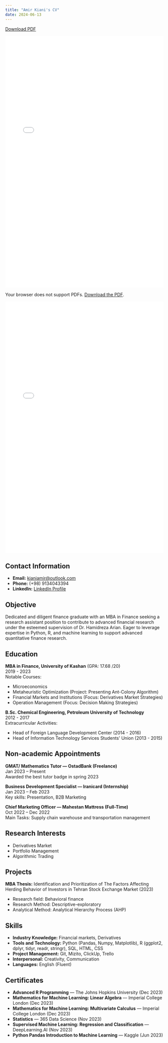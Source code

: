 ```yaml
---
title: "Amir Kiani's CV"
date: 2024-06-13
---
```


[Download PDF](/cv/AmirKianiCV.pdf)

<iframe src="/cv/AmirKianiCV.pdf" width="100%" height="800px" style="border: none;"></iframe>

<object data="/cv/AmirKianiCV.pdf" type="application/pdf" width="100%" height="800px">
  <p>Your browser does not support PDFs. <a href="/cv/AmirKianiCV.pdf">Download the PDF</a>.</p>
</object>

<embed src="/cv/AmirKianiCV.pdf" width="100%" height="800px" type="application/pdf">

## Contact Information
- **Email:** [kianiamir@outlook.com](mailto:kianiamir@outlook.com)
- **Phone:** (+98) 9134043394
- **LinkedIn:** [LinkedIn Profile](https://www.linkedin.com/in/amirkiani)

## Objective
Dedicated and diligent finance graduate with an MBA in Finance seeking a research assistant position to contribute to advanced financial research under the esteemed supervision of Dr. Hamidreza Arian. Eager to leverage expertise in Python, R, and machine learning to support advanced quantitative finance research.

## Education
**MBA in Finance, University of Kashan** (GPA: 17.68 /20)  
2019 - 2023  
Notable Courses:
- Microeconomics
- Metaheuristic Optimization (Project: Presenting Ant-Colony Algorithm)
- Financial Markets and Institutions (Focus: Derivatives Market Strategies)
- Operation Management (Focus: Decision Making Strategies)

**B.Sc. Chemical Engineering, Petroleum University of Technology**  
2012 - 2017  
Extracurricular Activities:
- Head of Foreign Language Development Center (2014 - 2016)
- Head of Information Technology Services Students' Union (2013 - 2015)

## Non-academic Appointments
**GMAT/ Mathematics Tutor — OstadBank (Freelance)**  
Jan 2023 – Present  
Awarded the best tutor badge in spring 2023

**Business Development Specialist — Iranicard (Internship)**  
Jan 2023 – Feb 2023  
Key skills: Presentation, B2B Marketing

**Chief Marketing Officer — Mahestan Mattress (Full-Time)**  
Oct 2022 – Dec 2022  
Main Tasks: Supply chain warehouse and transportation management

## Research Interests
- Derivatives Market
- Portfolio Management
- Algorithmic Trading

## Projects
**MBA Thesis:** Identification and Prioritization of The Factors Affecting Herding Behavior of Investors in Tehran Stock Exchange Market (2023)  
- Research field: Behavioral finance
- Research Method: Descriptive-exploratory
- Analytical Method: Analytical Hierarchy Process (AHP)

## Skills
- **Industry Knowledge:** Financial markets, Derivatives
- **Tools and Technology:** Python (Pandas, Numpy, Matplotlib), R (ggplot2, dplyr, tidyr, readr, stringr), SQL, HTML, CSS
- **Project Management:** Git, Mizito, ClickUp, Trello
- **Interpersonal:** Creativity, Communication
- **Languages:** English (Fluent)

## Certificates
- **Advanced R Programming** — The Johns Hopkins University (Dec 2023)
- **Mathematics for Machine Learning: Linear Algebra** — Imperial College London (Dec 2023)
- **Mathematics for Machine Learning: Multivariate Calculus** — Imperial College London (Dec 2023)
- **Statistics** — 365 Data Science (Nov 2023)
- **Supervised Machine Learning: Regression and Classification** — DeepLearning.AI (Nov 2023)
- **Python Pandas Introduction to Machine Learning** — Kaggle (Jun 2023)